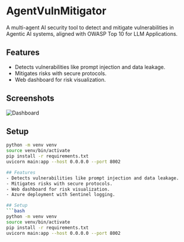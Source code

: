 # AgentVulnMitigator
A multi-agent AI security tool to detect and mitigate vulnerabilities in Agentic AI systems, aligned with OWASP Top 10 for LLM Applications.

## Features
- Detects vulnerabilities like prompt injection and data leakage.
- Mitigates risks with secure protocols.
- Web dashboard for risk visualization.

## Screenshots
![Dashboard](screenshots/dashboard.png) 

## Setup
```bash
python -m venv venv
source venv/bin/activate
pip install -r requirements.txt
uvicorn main:app --host 0.0.0.0 --port 8002

## Features
- Detects vulnerabilities like prompt injection and data leakage.
- Mitigates risks with secure protocols.
- Web dashboard for risk visualization.
- Azure deployment with Sentinel logging.

## Setup
```bash
python -m venv venv
source venv/bin/activate
pip install -r requirements.txt
uvicorn main:app --host 0.0.0.0 --port 8002
